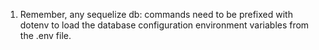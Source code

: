 1. Remember, any sequelize db: commands need to be prefixed with dotenv to load the database configuration environment variables from the .env file.